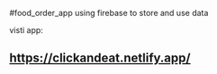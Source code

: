#food_order_app
using firebase to store and use data

visti app:
## https://clickandeat.netlify.app/
